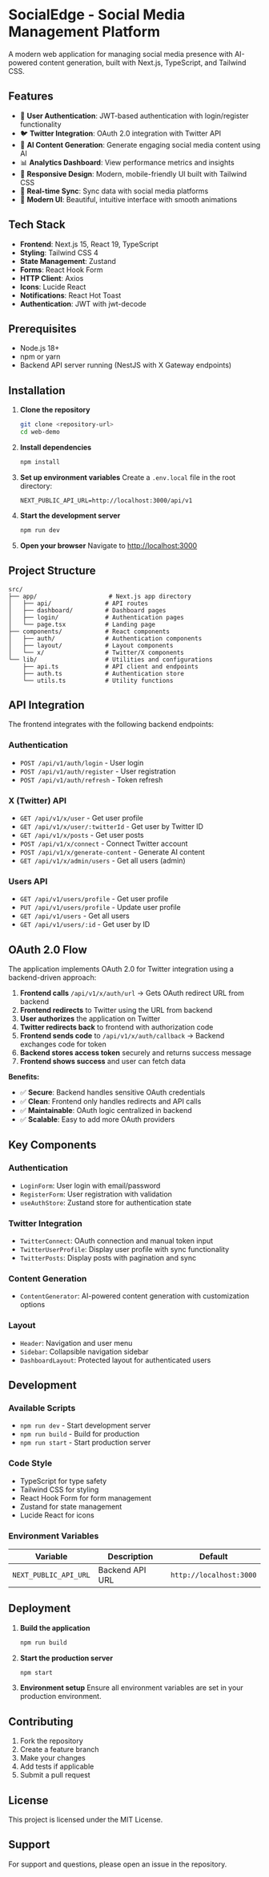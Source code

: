 # SocialEdge - Social Media Management Platform

A modern web application for managing social media presence with AI-powered content generation, built with Next.js, TypeScript, and Tailwind CSS.

## Features

- 🔐 **User Authentication**: JWT-based authentication with login/register functionality
- 🐦 **Twitter Integration**: OAuth 2.0 integration with Twitter API
- 🤖 **AI Content Generation**: Generate engaging social media content using AI
- 📊 **Analytics Dashboard**: View performance metrics and insights
- 📱 **Responsive Design**: Modern, mobile-friendly UI built with Tailwind CSS
- 🔄 **Real-time Sync**: Sync data with social media platforms
- 🎨 **Modern UI**: Beautiful, intuitive interface with smooth animations

## Tech Stack

- **Frontend**: Next.js 15, React 19, TypeScript
- **Styling**: Tailwind CSS 4
- **State Management**: Zustand
- **Forms**: React Hook Form
- **HTTP Client**: Axios
- **Icons**: Lucide React
- **Notifications**: React Hot Toast
- **Authentication**: JWT with jwt-decode

## Prerequisites

- Node.js 18+
- npm or yarn
- Backend API server running (NestJS with X Gateway endpoints)

## Installation

1. **Clone the repository**

   ```bash
   git clone <repository-url>
   cd web-demo
   ```

2. **Install dependencies**

   ```bash
   npm install
   ```

3. **Set up environment variables**
   Create a `.env.local` file in the root directory:

   ```env
   NEXT_PUBLIC_API_URL=http://localhost:3000/api/v1
   ```

4. **Start the development server**

   ```bash
   npm run dev
   ```

5. **Open your browser**
   Navigate to [http://localhost:3000](http://localhost:3000)

## Project Structure

```
src/
├── app/                    # Next.js app directory
│   ├── api/               # API routes
│   ├── dashboard/         # Dashboard pages
│   ├── login/             # Authentication pages
│   └── page.tsx           # Landing page
├── components/            # React components
│   ├── auth/              # Authentication components
│   ├── layout/            # Layout components
│   └── x/                 # Twitter/X components
└── lib/                   # Utilities and configurations
    ├── api.ts             # API client and endpoints
    ├── auth.ts            # Authentication store
    └── utils.ts           # Utility functions
```

## API Integration

The frontend integrates with the following backend endpoints:

### Authentication

- `POST /api/v1/auth/login` - User login
- `POST /api/v1/auth/register` - User registration
- `POST /api/v1/auth/refresh` - Token refresh

### X (Twitter) API

- `GET /api/v1/x/user` - Get user profile
- `GET /api/v1/x/user/:twitterId` - Get user by Twitter ID
- `GET /api/v1/x/posts` - Get user posts
- `POST /api/v1/x/connect` - Connect Twitter account
- `POST /api/v1/x/generate-content` - Generate AI content
- `GET /api/v1/x/admin/users` - Get all users (admin)

### Users API

- `GET /api/v1/users/profile` - Get user profile
- `PUT /api/v1/users/profile` - Update user profile
- `GET /api/v1/users` - Get all users
- `GET /api/v1/users/:id` - Get user by ID

## OAuth 2.0 Flow

The application implements OAuth 2.0 for Twitter integration using a backend-driven approach:

1. **Frontend calls** `/api/v1/x/auth/url` → Gets OAuth redirect URL from backend
2. **Frontend redirects** to Twitter using the URL from backend
3. **User authorizes** the application on Twitter
4. **Twitter redirects back** to frontend with authorization code
5. **Frontend sends code** to `/api/v1/x/auth/callback` → Backend exchanges code for token
6. **Backend stores access token** securely and returns success message
7. **Frontend shows success** and user can fetch data

**Benefits:**

- ✅ **Secure**: Backend handles sensitive OAuth credentials
- ✅ **Clean**: Frontend only handles redirects and API calls
- ✅ **Maintainable**: OAuth logic centralized in backend
- ✅ **Scalable**: Easy to add more OAuth providers

## Key Components

### Authentication

- `LoginForm`: User login with email/password
- `RegisterForm`: User registration with validation
- `useAuthStore`: Zustand store for authentication state

### Twitter Integration

- `TwitterConnect`: OAuth connection and manual token input
- `TwitterUserProfile`: Display user profile with sync functionality
- `TwitterPosts`: Display posts with pagination and sync

### Content Generation

- `ContentGenerator`: AI-powered content generation with customization options

### Layout

- `Header`: Navigation and user menu
- `Sidebar`: Collapsible navigation sidebar
- `DashboardLayout`: Protected layout for authenticated users

## Development

### Available Scripts

- `npm run dev` - Start development server
- `npm run build` - Build for production
- `npm run start` - Start production server

### Code Style

- TypeScript for type safety
- Tailwind CSS for styling
- React Hook Form for form management
- Zustand for state management
- Lucide React for icons

### Environment Variables

| Variable              | Description     | Default                 |
| --------------------- | --------------- | ----------------------- |
| `NEXT_PUBLIC_API_URL` | Backend API URL | `http://localhost:3000` |

## Deployment

1. **Build the application**

   ```bash
   npm run build
   ```

2. **Start the production server**

   ```bash
   npm start
   ```

3. **Environment setup**
   Ensure all environment variables are set in your production environment.

## Contributing

1. Fork the repository
2. Create a feature branch
3. Make your changes
4. Add tests if applicable
5. Submit a pull request

## License

This project is licensed under the MIT License.

## Support

For support and questions, please open an issue in the repository.
